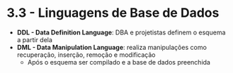 # 3.3 - Linguagens de Base de Dados

* **DDL - Data Definition Language**: DBA e projetistas definem o esquema a partir dela
* **DML - Data Manipulation Language**: realiza manipulações como recuperação, inserção, remoção e modificação
  * Após o esquema ser compilado e a base de dados preenchida

